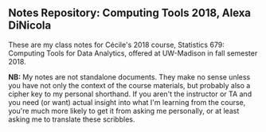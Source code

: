 ## Notes Repository: Computing Tools 2018, Alexa DiNicola

These are my class notes for Cécile's 2018 course, Statistics 679: Computing Tools
for Data Analytics, offered at UW-Madison in fall semester 2018.

**NB:** My notes are not standalone documents. They make no sense unless you have 
not only the context of the course materials, but probably also a cipher key to my 
personal shorthand. If you aren't the instructor or TA and you need (or want) actual 
insight into what I'm learning from the course, you're much more likely to get it 
from asking me personally, or at least asking me to translate these scribbles.
